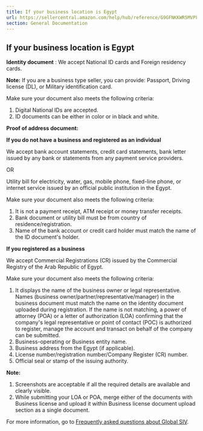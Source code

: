 ```yaml
---
title: If your business location is Egypt
url: https://sellercentral.amazon.com/help/hub/reference/G9GFNKKWR5MVPFXB
section: General Documentation
---
```


## If your business location is Egypt

**Identity document** : We accept National ID cards and Foreign residency
cards.

**Note:** If you are a business type seller, you can provide: Passport,
Driving license (DL), or Military identification card.

Make sure your document also meets the following criteria:  

  1. Digital National IDs are accepted.
  2. ID documents can be either in color or in black and white.

**Proof of address document:**

**If you do not have a business and registered as an individual**

We accept bank account statements, credit card statements, bank letter issued
by any bank or statements from any payment service providers.

OR

Utility bill for electricity, water, gas, mobile phone, fixed-line phone, or
internet service issued by an official public institution in the Egypt.

Make sure your document also meets the following criteria:  

  1. It is not a payment receipt, ATM receipt or money transfer receipts.
  2. Bank document or utility bill must be from country of residence/registration.
  3. Name of the bank account or credit card holder must match the name of the ID document's holder.

**If you registered as a business**

We accept Commercial Registrations (CR) issued by the Commercial Registry of
the Arab Republic of Egypt.

Make sure your document also meets the following criteria:  

  1. It displays the name of the business owner or legal representative. Names (business owner/partner/representative/manager) in the business document must match the name on the identity document uploaded during registration. If the name is not matching, a power of attorney (POA) or a letter of authorization (LOA) confirming that the company's legal representative or point of contact (POC) is authorized to register, manage the account and transact on behalf of the company can be submitted.
  2. Business-operating or Business entity name.
  3. Business address from the Egypt (if applicable).
  4. License number/registration number/Company Register (CR) number.
  5. Official seal or stamp of the issuing authority.

**Note:**  

  1. Screenshots are acceptable if all the required details are available and clearly visible.
  2. While submitting your LOA or POA, merge either of the documents with Business license and upload it within Business license document upload section as a single document.

For more information, go to [Frequently asked questions about Global
SIV](/gp/help/G2MJXHQCR62DZSSM).

